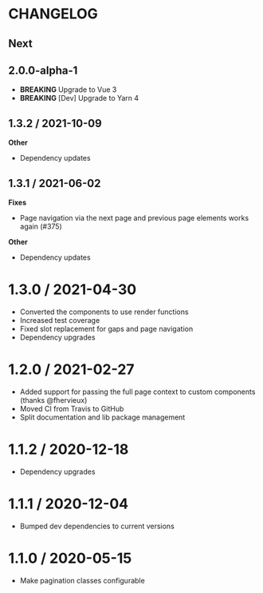 # CHANGELOG

## Next

## 2.0.0-alpha-1

- **BREAKING** Upgrade to Vue 3
- **BREAKING** [Dev] Upgrade to Yarn 4

## 1.3.2 / 2021-10-09

**Other**

- Dependency updates

## 1.3.1 / 2021-06-02

**Fixes**

- Page navigation via the next page and previous
  page elements works again (#375)

**Other**

- Dependency updates

1.3.0 / 2021-04-30
==================

  * Converted the components to use render functions
  * Increased test coverage
  * Fixed slot replacement for gaps and page navigation
  * Dependency upgrades

1.2.0 / 2021-02-27
==================

  * Added support for passing the full page context to custom components (thanks @fhervieux)
  * Moved CI from Travis to GitHub
  * Split documentation and lib package management

1.1.2 / 2020-12-18
==================

  * Dependency upgrades

1.1.1 / 2020-12-04
==================

  * Bumped dev dependencies to current versions

1.1.0 / 2020-05-15
==================

  * Make pagination classes configurable
